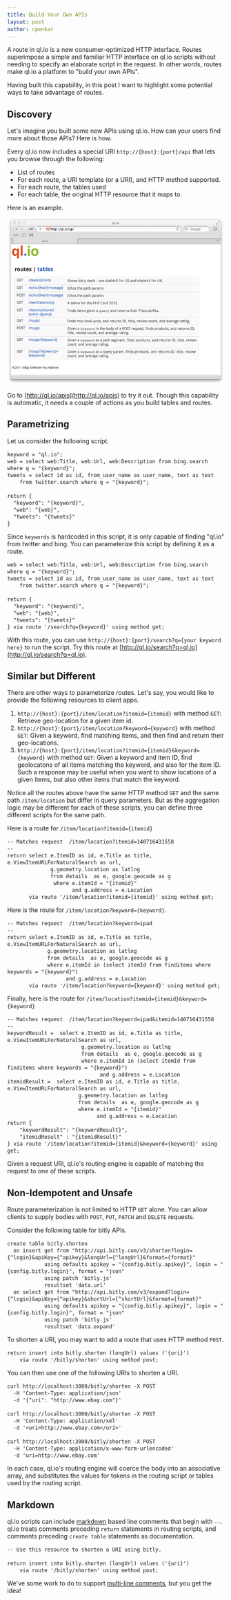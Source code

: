 ```yaml
---
title: Build Your Own APIs
layout: post
author: cpenkar
---
```


A route in ql.io is a new consumer-optimized HTTP interface. Routes superimpose a simple and familiar HTTP interface on ql.io scripts without needing to specify an elaborate script in the request. In other words, routes make ql.io a platform to "build your own APIs". 
  
Having built this capability, in this post I want to highlight some potential ways to take advantage of routes.

<!-- more -->

## Discovery

Let's imagine you built some new APIs using ql.io. How can your users find more about those APIs? Here is how.

Every ql.io now includes a special URI `http://{host}:{port}/api` that lets you browse through the following:

* List of routes
* For each route, a URI template (or a URI), and HTTP method supported.
* For each route, the tables used
* For each table, the original HTTP resource that it maps to.

Here is an example.

![API browsing](/images/2012-03-12-byoa-1.png)

Go to [http://ql.io/apis](http://ql.io/apis) to try it out. Though this capability is automatic, it needs a couple of actions as you build tables and routes.

## Parametrizing

Let us consider the following script.

    keyword = "ql.io";
    web = select web:Title, web:Url, web:Description from bing.search where q = "{keyword}";
    tweets = select id as id, from_user_name as user_name, text as text
        from twitter.search where q = "{keyword}";
 
    return {
      "keyword": "{keyword}",
      "web": "{web}",
      "tweets": "{tweets}"
    }
	
Since `keywords` is hardcoded in this script, it is only capable of finding "ql.io" from twitter and bing. You can parameterize this script by defining it as a route.

    web = select web:Title, web:Url, web:Description from bing.search where q = "{keyword}";
    tweets = select id as id, from_user_name as user_name, text as text
        from twitter.search where q = "{keyword}";
 
    return {
      "keyword": "{keyword}",
      "web": "{web}",
      "tweets": "{tweets}"
    } via route '/search?q={keyword}' using method get;

With this route, you can use `http://{host}:{port}/search?q={your keyword here}` to run the script. Try this route at [http://ql.io/search?q=ql.io](http://ql.io/search?q=ql.io).

## Similar but Different

There are other ways to parameterize routes. Let's say, you would like to provide the following resources to client apps.

1. `http://{host}:{port}/item/location?itemid={itemid}` with method `GET`: Retrieve geo-location for a given item id.
2. `http://{host}:{port}/item/location?keyword={keyword}` with method `GET`: Given a keyword, find matching items, and then find and return their geo-locations.
3. `http://{host}:{port}/item/location?itemid={itemid}&keyword={keyword}` with method `GET`: Given a keyword and item ID, find geolocatons of all items matching the keyword, and also for the item ID. Such a response may be useful when you want to show locations of a given items, but also other items that match the keyword. 

Notice all the routes above have the same HTTP method `GET` and the same path `/item/location` but differ in query parameters. But as the aggregation logic may be different for each of these scripts, you can define three different scripts for the same path.

Here is a route for `/item/location?itemid={itemid}`
 
    -- Matches request  /item/location?itemid=140716431558 
    --
	return select e.ItemID as id, e.Title as title, e.ViewItemURLForNaturalSearch as url, 
                  g.geometry.location as latlng
                  from details  as e, google.geocode as g
  	               where e.itemId = "{itemid}"
                         and g.address = e.Location
           via route '/item/location?itemid={itemid}' using method get;
   
Here is the route for `/item/location?keyword={keyword}`.

    -- Matches request  /item/location?keyword=ipad 
    --
	return select e.ItemID as id, e.Title as title, e.ViewItemURLForNaturalSearch as url, 
                 g.geometry.location as latlng
                 from details  as e, google.geocode as g
                 where e.itemId in (select itemId from finditems where keywords = "{keyword}")
                       and g.address = e.Location
           via route '/item/location?keyword={keyword}' using method get;
        
Finally, here is the route for `/item/location?itemid={itemid}&keyword={keyword}`

    -- Matches request  /item/location?keyword=ipad&itemid=140716431558 
    --
	keywordResult =  select e.ItemID as id, e.Title as title, e.ViewItemURLForNaturalSearch as url, 
                            g.geometry.location as latlng
                            from details  as e, google.geocode as g
  	                        where e.itemId in (select itemId from finditems where keywords = "{keyword}")
                                  and g.address = e.Location
	itemidResult =  select e.ItemID as id, e.Title as title, e.ViewItemURLForNaturalSearch as url, 
                           g.geometry.location as latlng
  	                       from details  as e, google.geocode as g
  	                       where e.itemId = "{itemid}"
                                 and g.address = e.Location
    return {
	    "keywordResult": "{keywordResult}",
        "itemidResult" : "{itemidResult}"
    } via route '/item/location?itemid={itemid}&keyword={keyword}' using get;

Given a request URI, ql.io's routing engine is capable of matching the request to one of these scripts.

## Non-Idempotent and Unsafe

Route parameterization is not limited to HTTP `GET` alone. You can allow clients to supply bodies with `POST`, `PUT`, `PATCH` and `DELETE` requests.

Consider the following table for bitly APIs.

    create table bitly.shorten
      on insert get from "http://api.bitly.com/v3/shorten?login={^login}&apiKey={^apikey}&longUrl={^longUrl}&format={format}"
                using defaults apikey = "{config.bitly.apikey}", login = "{config.bitly.login}", format = "json"
                using patch 'bitly.js'
                resultset 'data.url'
      on select get from "http://api.bitly.com/v3/expand?login={^login}&apiKey={^apikey}&shortUrl={^shortUrl}&format={format}"
                using defaults apikey = "{config.bitly.apikey}", login = "{config.bitly.login}", format = "json"
                using patch 'bitly.js'
                resultset 'data.expand'

To shorten a URI, you may want to add a route that uses HTTP method `POST`.

    return insert into bitly.shorten (longUrl) values ('{uri}')
        via route '/bitly/shorten' using method post;

You can then use one of the following URIs to shorten a URI.

    curl http://localhost:3000/bitly/shorten -X POST 
      -H 'Content-Type: application/json' 
      -d '{"uri": "http://www.ebay.com"}'

    curl http://localhost:3000/bitly/shorten -X POST 
      -H 'Content-Type: application/xml' 
      -d '<uri>http://www.ebay.com</uri>'

    curl http://localhost:3000/bitly/shorten -X POST 
      -H 'Content-Type: application/x-www-form-urlencoded' 
      -d 'uri=http://www.ebay.com'

In each case, ql.io's routing engine will coerce the body into an associative array, and substitutes the values for tokens in the routing script or tables used by the routing script.

## Markdown

ql.io scripts can include [markdown](http://daringfireball.net/projects/markdown/) based line comments that begin with `--`. ql.io treats comments preceding `return` statements in routing scripts, and comments preceding `create table` statements as documentation.

    -- Use this resource to shorten a URI using bitly.

    return insert into bitly.shorten (longUrl) values ('{uri}')
        via route '/bitly/shorten' using method post;

We've some work to do to support [multi-line comments](https://github.com/ql-io/ql.io/issues/340), but you get the idea!